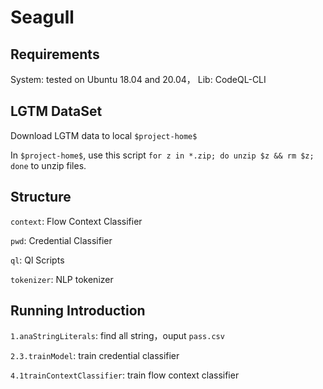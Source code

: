 # Seagull

## Requirements
System: tested on Ubuntu 18.04 and 20.04，
Lib: CodeQL-CLI

## LGTM DataSet
Download LGTM data to local `$project-home$`

In `$project-home$`, use this script `for z in *.zip; do unzip $z && rm $z; done` to unzip files.

## Structure
`context`: Flow Context Classifier

`pwd`: Credential Classifier

`ql`: Ql Scripts

`tokenizer`: NLP tokenizer


## Running Introduction

`1.anaStringLiterals`: find all string，ouput `pass.csv`

`2.3.trainModel`: train credential classifier 

`4.1trainContextClassifier`: train flow context classifier 


